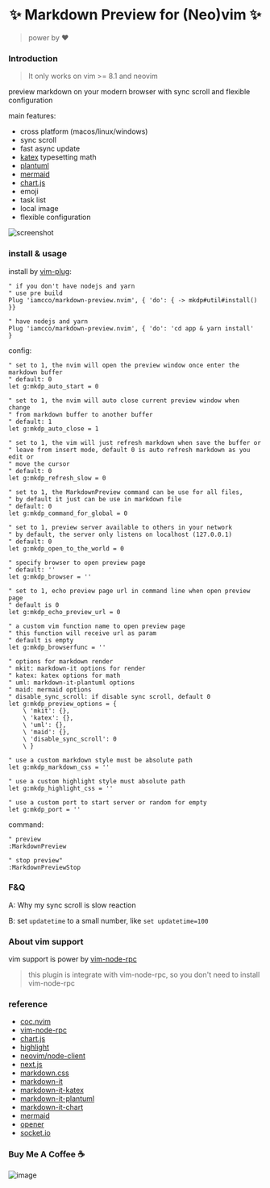 <h1 align="center"> ✨ Markdown Preview for (Neo)vim ✨ </h1>

> power by ❤️

### Introduction

> It only works on vim >= 8.1 and neovim

preview markdown on your modern browser with sync scroll and flexible configuration

main features:

- cross platform (macos/linux/windows)
- sync scroll
- fast async update
- [katex](https://github.com/Khan/KaTeX) typesetting math
- [plantuml](https://github.com/plantuml/plantuml)
- [mermaid](https://github.com/knsv/mermaid)
- [chart.js](https://github.com/chartjs/Chart.js)
- emoji
- task list
- local image
- flexible configuration

![screenshot](https://user-images.githubusercontent.com/5492542/47603494-28e90000-da1f-11e8-9079-30646e551e7a.gif)

### install & usage

install by [vim-plug](https://github.com/junegunn/vim-plug):

```vim
" if you don't have nodejs and yarn
" use pre build
Plug 'iamcco/markdown-preview.nvim', { 'do': { -> mkdp#util#install() }}

" have nodejs and yarn
Plug 'iamcco/markdown-preview.nvim', { 'do': 'cd app & yarn install'  }
```

config:

```vim
" set to 1, the nvim will open the preview window once enter the markdown buffer
" default: 0
let g:mkdp_auto_start = 0

" set to 1, the nvim will auto close current preview window when change
" from markdown buffer to another buffer
" default: 1
let g:mkdp_auto_close = 1

" set to 1, the vim will just refresh markdown when save the buffer or
" leave from insert mode, default 0 is auto refresh markdown as you edit or
" move the cursor
" default: 0
let g:mkdp_refresh_slow = 0

" set to 1, the MarkdownPreview command can be use for all files,
" by default it just can be use in markdown file
" default: 0
let g:mkdp_command_for_global = 0

" set to 1, preview server available to others in your network
" by default, the server only listens on localhost (127.0.0.1)
" default: 0
let g:mkdp_open_to_the_world = 0

" specify browser to open preview page
" default: ''
let g:mkdp_browser = ''

" set to 1, echo preview page url in command line when open preview page
" default is 0
let g:mkdp_echo_preview_url = 0

" a custom vim function name to open preview page
" this function will receive url as param
" default is empty
let g:mkdp_browserfunc = ''

" options for markdown render
" mkit: markdown-it options for render
" katex: katex options for math
" uml: markdown-it-plantuml options
" maid: mermaid options
" disable_sync_scroll: if disable sync scroll, default 0
let g:mkdp_preview_options = {
    \ 'mkit': {},
    \ 'katex': {},
    \ 'uml': {},
    \ 'maid': {},
    \ 'disable_sync_scroll': 0
    \ }

" use a custom markdown style must be absolute path
let g:mkdp_markdown_css = ''

" use a custom highlight style must absolute path
let g:mkdp_highlight_css = ''

" use a custom port to start server or random for empty
let g:mkdp_port = ''
```

command:

```vim
" preview
:MarkdownPreview

" stop preview"
:MarkdownPreviewStop
```

### F&Q

A: Why my sync scroll is slow reaction

B: set `updatetime` to a small number, like `set updatetime=100`

### About vim support

vim support is power by [vim-node-rpc](https://github.com/neoclide/vim-node-rpc)

> this plugin is integrate with vim-node-rpc, so you don't need to install vim-node-rpc

### reference

- [coc.nvim](https://github.com/neoclide/coc.nvim)
- [vim-node-rpc](https://github.com/neoclide/vim-node-rpc)
- [chart.js](https://github.com/chartjs/Chart.js)
- [highlight](https://github.com/highlightjs/highlight.js)
- [neovim/node-client](https://github.com/neovim/node-client)
- [next.js](https://github.com/zeit/next.js)
- [markdown.css](https://github.com/iamcco/markdown.css)
- [markdown-it](https://github.com/markdown-it/markdown-it)
- [markdown-it-katex](https://github.com/waylonflinn/markdown-it-katex)
- [markdown-it-plantuml](https://github.com/gmunguia/markdown-it-plantuml)
- [markdown-it-chart](https://github.com/tylingsoft/markdown-it-chart)
- [mermaid](https://github.com/knsv/mermaid)
- [opener](https://github.com/domenic/opener)
- [socket.io](https://github.com/socketio/socket.io)

### Buy Me A Coffee ☕️

![image](https://user-images.githubusercontent.com/5492542/42771079-962216b0-8958-11e8-81c0-520363ce1059.png)
